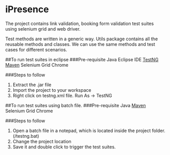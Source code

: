 # iPresence

The project contains link validation, booking form validation test suites using selenium grid and web driver.

Test methods are written in a generic way. Utils package contains all the reusable methods and classes. We can use the same methods and test cases for different scenarios.

##To run test suites in eclipse
###Pre-requisite
	Java
	Eclipse IDE
	[TestNG](https://testng.org/doc/eclipse.html)
	[Maven](https://testng.org/doc/maven.html)
	Selenium Grid Chrome
 
###Steps to follow
1. Extract the .jar file
2. Import the project to your workspace
3. Right click on testng.xml file. Run As -> TestNG

##To run test suites using batch file.
###Pre-requisite
	Java
	[Maven](https://maven.apache.org/install.html)
	Selenium Grid Chrome
	
###Steps to follow
1. Open a batch file in a notepad, which is located inside the project folder.(<Projectfolder>/testng.bat)
2. Change the project location
3. Save it and double click to trigger the test suites.



 